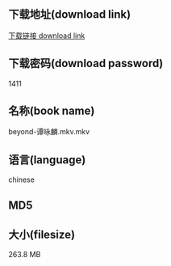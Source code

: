 ## 下载地址(download link)
[下载链接 download link](https://tutu365.netlify.app/?s=beyond-%E8%B0%AD%E5%92%8F%E9%BA%9F.mkv)

## 下载密码(download password)
1411

## 名称(book name)
beyond-谭咏麟.mkv.mkv

## 语言(language)
chinese

## MD5


## 大小(filesize)
263.8 MB
